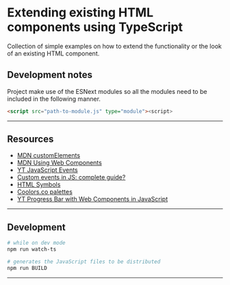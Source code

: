 # Extending existing HTML components using TypeScript

Collection of simple examples on how to extend the functionality or the look of an existing HTML component.

## Development notes

Project make use of the ESNext modules so all the modules need to be included in the following manner.

```html
<script src="path-to-module.js" type="module"><script>
```

---

## Resources

- [MDN customElements](https://developer.mozilla.org/en-US/docs/Web/API/Window/customElements)
- [MDN Using Web Components](https://developer.mozilla.org/en-US/docs/Web/Web_Components/Using_custom_elements)
- [YT JavaScript Events](https://www.youtube.com/playlist?list=PLyuRouwmQCjnEupVi5lpP6VrLg-eO-Zcp)
- [Custom events in JS: complete guide?](https://blog.logrocket.com/custom-events-in-javascript-a-complete-guide/)
- [HTML Symbols](https://www.htmlsymbol.com/)
- [Coolors.co palettes](https://coolors.co/palettes/trending)
- [YT Progress Bar with Web Components in JavaScript](https://www.youtube.com/watch?v=QWvK5_5hL7I)

---

## Development

```bash
# while on dev mode
npm run watch-ts

# generates the JavaScript files to be distributed
npm run BUILD
```

---

